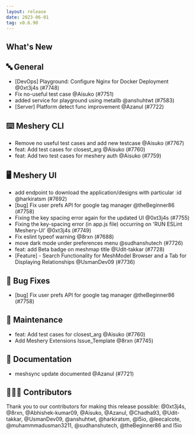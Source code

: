 ```yaml
---
layout: release
date: 2023-06-01
tag: v0.6.90
---
```


## What's New
## 🔤 General
- [DevOps] Playground: Configure Nginx for Docker Deployment @0xt3j4s (#7748)
- Fix no-useful test case @Aisuko (#7751)
- added service for playground using metallb @anshuhtwt (#7583)
- [Server] Platform detect func improvement @Azanul (#7722)

## ⌨️ Meshery CLI

- Remove no useful test cases and add new testcase @Aisuko (#7767)
- feat: Add test cases for closest_arg @Aisuko (#7760)
- feat: Add two test cases for meshery auth @Aisuko (#7759)

## 🖥 Meshery UI

- add endpoint to download the application/designs with particular :id @harkiratsm (#7692)
- [bug] Fix user prefs API for google tag manager @theBeginner86 (#7758)
- Fixing the key spacing error again for the updated UI  @0xt3j4s (#7755)
- Fixing the key-spacing error (in app.js file) occurring on 'RUN ESLint Meshery-UI' @0xt3j4s (#7749)
- Fix eslint typeof warning @8rxn (#7688)
- move dark mode under preferences menu @sudhanshutech (#7726)
- feat: add Beta badge on meshmap title @Udit-takkar (#7728)
- [Feature] - Search Functionality for MeshModel Browser and a Tab for Displaying Relationships @UsmanDev09 (#7736)

## 🐛 Bug Fixes

- [bug] Fix user prefs API for google tag manager @theBeginner86 (#7758)

## 🧰 Maintenance

- feat: Add test cases for closest_arg @Aisuko (#7760)
- Add Meshery Extensions Issue_Template @8rxn (#7745)

## 📖 Documentation

- meshsync update documented @Azanul (#7721)

## 👨🏽‍💻 Contributors

Thank you to our contributors for making this release possible:
@0xt3j4s, @8rxn, @Abhishek-kumar09, @Aisuko, @Azanul, @Chadha93, @Udit-takkar, @UsmanDev09, @anshuhtwt, @harkiratsm, @l5io, @leecalcote, @muhammmadusman3211, @sudhanshutech, @theBeginner86 and l5io
